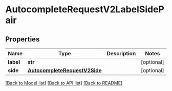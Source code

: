 # AutocompleteRequestV2LabelSidePair

## Properties
Name | Type | Description | Notes
------------ | ------------- | ------------- | -------------
**label** | **str** |  | [optional] 
**side** | [**AutocompleteRequestV2Side**](AutocompleteRequestV2Side.md) |  | [optional] 

[[Back to Model list]](../README.md#documentation-for-models) [[Back to API list]](../README.md#documentation-for-api-endpoints) [[Back to README]](../README.md)


